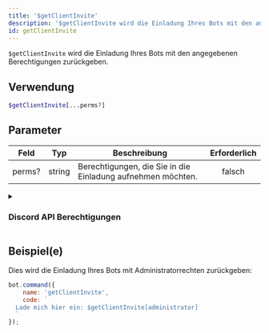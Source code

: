 ```yaml
---
title: '$getClientInvite'
description: '$getClientInvite wird die Einladung Ihres Bots mit den angegebenen Berechtigungen zurückgeben.'
id: getClientInvite
---
```


`$getClientInvite` wird die Einladung Ihres Bots mit den angegebenen Berechtigungen zurückgeben.

## Verwendung

```php
$getClientInvite[...perms?]
```

## Parameter

| Feld   | Typ    | Beschreibung                                                | Erforderlich |
| ------ | ------ | ----------------------------------------------------------- |:------------:|
| perms? | string | Berechtigungen, die Sie in die Einladung aufnehmen möchten. |    falsch    |

<details>
  <summary><h3> Discord API Berechtigungen </h3></summary>

| Berechtigung            |                                                                                |
| ----------------------- | ------------------------------------------------------------------------------ |
| createinvite            | Berechtigung Gildeneinladungen zu erstellen                                    |
| kickmitglieder          | Berechtigung Gildenmitglieder zu kicken                                        |
| banmitglieder           | Berechtigung Gildenmitglieder zu verbieten                                     |
| administator            | Administratorberechtigungen                                                    |
| verwalteter Kanal       | Berechtigung Gildenkanäle zu verwalten                                         |
| manager-Server          | Berechtigungen zum Ändern der Servereinstellungen                              |
| addreaktionen           | Berechtigungen zum Hinzufügen von Reaktionen                                   |
| viewauditlog            | Berechtigung, das Audit-Log der Gilde anzusehen                                |
| priorityspeaker         | Vorrangiger Sprecher                                                           |
| streamen                | Berechtigung zum Streamen in Sprachkanälen                                     |
| anzeiger                | Berechtigung um einen bestimmten Kanal zu sehen                                |
| sende Nachrichten       | Berechtigung zum Senden von Nachrichten in einem bestimmten Kanal              |
| sendttsmessages         | Berechtigung zum Senden von Text-zu-Sprache Nachrichten                        |
| verwaltete Nachrichten  | Berechtigung zum Verwalten von Nachrichten                                     |
| embedlinks              | Berechtigung zum Einbinden von Links                                           |
| Anhänge                 | Berechtigung zum Anhängen von Dateien                                          |
| nachrichtenverlauf      | Berechtigung den Nachrichtenverlauf innerhalb eines bestimmten Kanals zu lesen |
| alle erwähnen           | Berechtigung `@everyone`/`@here` und alle Rollen zu erwähnen                   |
| externalemojis          | Berechtigung zur Verwendung externer Emojis                                    |
| viewguildinsights       | Berechtigung zum Anzeigen von Gildeneinsichten                                 |
| verbinden               | Berechtigung zum Verbinden mit Sprachkanälen und Stufen                        |
| mutem<unk>              | Erlaubnis, Mitglieder in Sprachkanälen zu stummen                              |
| deafenmembers           | Berechtigung für taube Mitglieder in Sprachkanälen                             |
| verschiebst             | Berechtigung zum Verschieben von Mitgliedern zwischen Sprachkanälen            |
| usevad                  | Berechtigung zur Sprachaktivitätserkennung                                     |
| changenickname          | Berechtigung um deinen eigenen Nickname zu ändern                              |
| managenicknamen         | Berechtigung um andere Mitglieder Nicknamen zu verwalten                       |
| manageroles             | Berechtigung zum Verwalten von Rollen                                          |
| managwebhooks           | Berechtigung zum Verwalten von Webhooks                                        |
| managemojisandstickers  | Berechtigung zum Verwalten von Emojis und Aufklebern                           |
| useappcmds              | Berechtigung zur Verwendung von App-Befehlen                                   |
| anfraesttospeak         | Berechtigung um Wortmeldungen in Stufen zu verwenden                           |
| verwaltete Events       | Berechtigung zum Verwalten von Events                                          |
| managthreads            | Berechtigung zum Verwalten von Themen                                          |
| erstelle Publicthreads  | Berechtigung zum Verwenden öffentlicher Threads                                |
| createprivatethreads    | Berechtigung private Threads zu verwenden                                      |
| erstelle Publicthreads  | Berechtigung zum Erstellen öffentlicher Threads                                |
| createprivatethreads    | Berechtigung zum Erstellen privater Threads                                    |
| externe Aufkleber       | Berechtigung zum Verwenden von extrernalen Aufklebern                          |
| sendmessageinthreads    | Berechtigung zum Senden von Nachrichten in Threads                             |
| startembeddedactivities | Berechtigung zum Starten von Aktivitäten innerhalb von Sprachkanälen           |
| moderierte Mitglieder   | Timeout und Timeouts von Gildenmitgliedern entfernen                           |

</details>

## Beispiel(e)

Dies wird die Einladung Ihres Bots mit Administratorrechten zurückgeben:

```javascript
bot.command({
    name: 'getClientInvite',
    code: `
  Lade mich hier ein: $getClientInvite[administrator]
  `
});
```